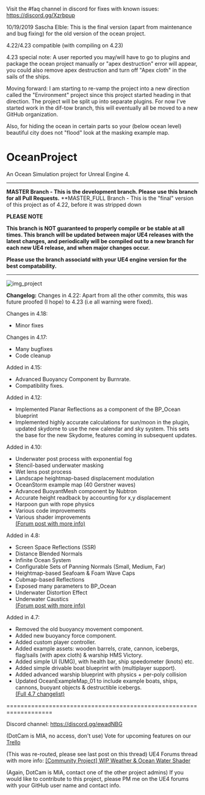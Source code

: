 Visit the #faq channel in discord for fixes with known issues:
https://discord.gg/Xzrbpup

10/19/2019
Sascha Elble:
This is the final version (apart from maintenance and bug fixing) for the old version of the ocean project.

4.22/4.23 compatible (with compiling on 4.23)

4.23 special note: A user reported you may/will have to go to plugins and package the ocean project manually or "apex destruction" error will appear, you could also remove apex destruction and turn off "Apex cloth" in the sails of the ships.

Moving forward:
I am starting to re-vamp the project into a new direction called the "Environment" project since this project started heading in that direction. The project will be split up into separate plugins. For now I've started work in the dif-tow branch, this will eventually all be moved to a new GitHub organization. 



Also, for hiding the ocean in certain parts so your (below ocean level) beautiful city does not "flood" look at the masking example map. 


# OceanProject
An Ocean Simulation project for Unreal Engine 4.

---------------------

**MASTER Branch - This is the development branch. Please use this branch for all Pull Requests.**
**MASTER_FULL Branch - This is the "final" version of this project as of 4.22, before it was stripped down

**PLEASE NOTE**

**This branch is NOT guaranteed to properly compile or be stable at all times. This branch will be updated between major UE4 releases with the latest changes, and periodically will be compiled out to a new branch for each new UE4 release, and when major changes occur.**

**Please use the branch associatd with your UE4 engine version for the best compatability.**

---------------------

![img_project](ProjectScreenshot.jpg)

**Changelog:**
Changes in 4.22:
Apart from all the other commits, this was future proofed (I hope) to 4.23 (i.e all warning were fixed).

Changes in 4.18:
* Minor fixes

Changes in 4.17:
* Many bugfixes
* Code cleanup

Added in 4.15:
* Advanced Buoyancy Component by Burnrate.
* Compatibility fixes.

Added in 4.12:
* Implemented Planar Reflections as a component of the BP_Ocean blueprint
* Implemented highly accurate calculations for sun/moon in the plugin, updated skydome to use the new calendar and sky system. This sets the base for the new Skydome, features coming in subsequent updates.

Added in 4.10:

* Underwater post process with exponential fog
* Stencil-based underwater masking
* Wet lens post process
* Landscape heightmap-based displacement modulation
* OceanStorm example map (40 Gerstner waves)
* Advanced BuoyantMesh component by Nubtron
* Accurate height readback by accounting for x,y displacement
* Harpoon gun with rope physics
* Various code improvements
* Various shader improvements  
[(Forum post with more info)](https://forums.unrealengine.com/showthread.php?42092-Community-Project-WIP-Weather-amp-Ocean-Water-Shader&p=485675&viewfull=1#post485675)

Added in 4.8:

* Screen Space Reflections (SSR)
* Distance Blended Normals
* Infinite Ocean System
* Configurable Sets of Panning Normals (Small, Medium, Far)
* Heightmap-based Seafoam & Foam Wave Caps
* Cubmap-based Reflections
* Exposed many parameters to BP_Ocean
* Underwater Distortion Effect
* Underwater Caustics  
[(Forum post with more info)](https://forums.unrealengine.com/showthread.php?42092&p=311982&viewfull=1#post311982)

Added in 4.7:

* Removed the old buoyancy movement component.
* Added new buoyancy force component.
* Added custom player controller.
* Added example assets: wooden barrels, crate, cannon, icebergs, flag/sails (with apex cloth) & warship HMS Victory.
* Added simple UI (UMG), with health bar, ship speedometer (knots) etc.
* Added simple drivable boat blueprint with (multiplayer support).
* Added advanced warship blueprint with physics + per-poly collision
* Updated OceanExampleMap_01 to include example boats, ships, cannons, buoyant objects & destructible icebergs.  
[(Full 4.7 changelist)](https://forums.unrealengine.com/showthread.php?42092-Community-Project-WIP-Weather-amp-Ocean-Water-Shader&p=279737&viewfull=1#post279737)

===================================================================

Discord channel:
https://discord.gg/ewadNBG

(DotCam is MIA, no access, don't use)
Vote for upcoming features on our [Trello](https://trello.com/b/7dzOdkvw/ue4-ocean-weather-project)

(This was re-routed, please see last post on this thread)
UE4 Forums thread with more info: [[Community Project] WIP Weather & Ocean Water Shader](https://forums.unrealengine.com/showthread.php?42092-Community-Project-WIP-Weather-amp-Ocean-Water-Shader)

(Again, DotCam is MIA, contact one of the other project admins)
If you would like to contribute to this project, please PM me on the UE4 forums with your GitHub user name and contact info.
